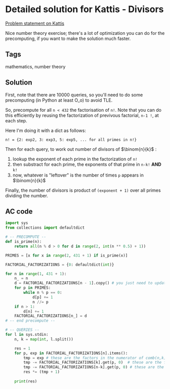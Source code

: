 # Detailed solution for Kattis - Divisors

[Problem statement on Kattis](https://open.kattis.com/problems/divisors)

Nice number theory exercise; there's a lot of optimization you can do for the precomputing, if you want to make the solution much faster.

## Tags

mathematics, number theory

## Solution

First, note that there are 10000 queries, so you'll need to do some precomputing (in Python at least O_o) to avoid TLE.

So, precompute for all `n < 432` the factorisation of `n!`. Note that you can do this efficiently by reusing the factorization of previvous factorial, `n-1 !`, at each step.

Here I'm doing it with a dict as follows:

`n! = {2: exp2, 3: exp3, 5: exp5, ... for all primes in n!}`

Then for each query, to work out number of divisors of $`\binom{n}{k}`$ :

1. lookup the exponent of each prime in the factorization of `n!`
2. then substract for each prime, the exponents of that prime in `n-k!` **AND** `k!`
3. now, whatever is "leftover" is the number of times `p` appears in $`\binom{n}{k}`$

Finally, the number of divisors is product of `(exponent + 1)` over all primes dividing the number.

## AC code

```python
import sys
from collections import defaultdict

# -- PRECOMPUTE --
def is_prime(n):
    return all(n % d > 0 for d in range(2, int(n ** 0.5) + 1))

PRIMES = [x for x in range(2, 431 + 1) if is_prime(x)]

FACTORIAL_FACTORIZATIONS = {0: defaultdict(int)}

for n in range(1, 431 + 1):
    n_ = n
    d = FACTORIAL_FACTORIZATIONS[n - 1].copy() # you just need to update the factorization of n-1! with the primes present in n itself; dont need to redo n! from scratch
    for p in PRIMES:
        while n % p == 0:
            d[p] += 1
            n //= p
    if n > 1:
        d[n] += 1
    FACTORIAL_FACTORIZATIONS[n_] = d
# -- end precompute --

# -- QUERIES --
for l in sys.stdin:
    n, k = map(int, l.split())

    res = 1
    for p, exp in FACTORIAL_FACTORIZATIONS[n].items():
        tmp = exp # these are the factors in the numerator of comb(n,k)
        tmp -= FACTORIAL_FACTORIZATIONS[k].get(p, 0)  # these are the factors in the denominator of comb(n,k) due to k!
        tmp -= FACTORIAL_FACTORIZATIONS[n-k].get(p, 0) # these are the factors in the denominator of comb(n,k) due to (n-k)!
        res *= (tmp + 1)
    
    print(res)
```